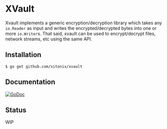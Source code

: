 # XVault

Xvault implements a generic encryption/decryption library which takes any `io.Reader` as input and writes the encrypted/decrypted bytes into one or more `io.Writer`s.  That said, xvault can be used to encrypt/decrypt files, network streams, etc using the same API.

## Installation

```shell
$ go get github.com/xitonix/xvault
```

## Documentation

 [![GoDoc](https://godoc.org/github.com/xitonix/xvault?status.svg)](https://godoc.org/github.com/xitonix/xvault)

## Status
WIP
